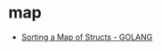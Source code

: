 # map

* [Sorting a Map of Structs - GOLANG](http://stackoverflow.com/questions/19946992/sorting-a-map-of-structs-golang)
